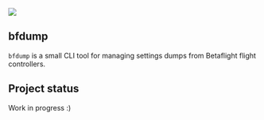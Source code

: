 ![](https://github.com/krasiyan/bfdump/workflows/ci/badge.svg)

## bfdump

`bfdump` is a small CLI tool for managing settings dumps from Betaflight flight controllers.

## Project status

Work in progress :)
